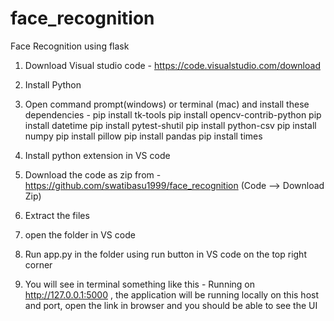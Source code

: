 # face_recognition
Face Recognition using flask

1. Download Visual studio code - https://code.visualstudio.com/download
2. Install Python
3. Open command prompt(windows) or terminal (mac) and install these dependencies -
pip install tk-tools
pip install opencv-contrib-python
pip install datetime
pip install pytest-shutil
pip install python-csv
pip install numpy
pip install pillow 
pip install pandas
pip install times

4. Install python extension in VS code
5. Download the code as zip from - https://github.com/swatibasu1999/face_recognition (Code --> Download Zip)
6. Extract the files
7. open the folder in VS code
8. Run app.py in the folder using run button in VS code on the top right corner
9. You will see in terminal something like this -  Running on http://127.0.0.1:5000 , the application will be running locally on this host and port, open the link in browser and you should be able to see the UI
